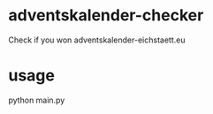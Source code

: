 # adventskalender-checker
Check if you won adventskalender-eichstaett.eu

# usage

python main.py <your-adventskalender-number>
